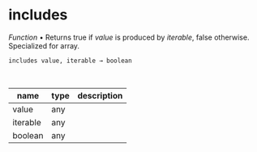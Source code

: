 # includes

_Function_ &bull; Returns true if _value_ is produced by _iterable_, false otherwise. Specialized for array.

<pre><code>includes value, iterable &rarr; boolean</code></pre>
<br>

| name | type | description |
|------|------|-------------|
|value|any||
|iterable|any||
|boolean|any||


